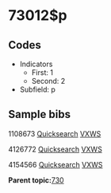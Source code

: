 # 73012$p

## Codes

-   Indicators
    -   First: 1
    -   Second: 2
-   Subfield: p

## Sample bibs

1108673 [Quicksearch](https://search.library.yale.edu/catalog/1108673) [VXWS](http://prodorbis.library.yale.edu:7014/vxws/GetHoldingsService?bibId=1108673)

4126772 [Quicksearch](https://search.library.yale.edu/catalog/4126772) [VXWS](http://prodorbis.library.yale.edu:7014/vxws/GetHoldingsService?bibId=4126772)

4154566 [Quicksearch](https://search.library.yale.edu/catalog/4154566) [VXWS](http://prodorbis.library.yale.edu:7014/vxws/GetHoldingsService?bibId=4154566)

**Parent topic:**[730](../../tags/730/730.md)

